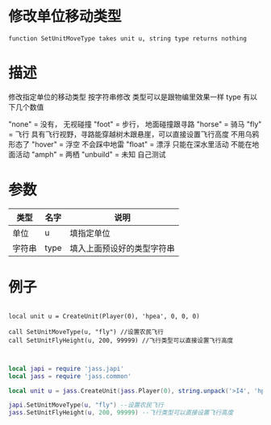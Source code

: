 
# 修改单位移动类型
```jass
function SetUnitMoveType takes unit u, string type returns nothing 

```
# 描述
修改指定单位的移动类型  按字符串修改
类型可以是跟物编里效果一样
type 有以下几个数值

"none"  = 没有， 无视碰撞
"foot"  = 步行， 地面碰撞跟寻路 
"horse" = 骑马 
"fly"   = 飞行  具有飞行视野，寻路能穿越树木跟悬崖，可以直接设置飞行高度 不用乌鸦形态了
"hover" = 浮空  不会踩中地雷
"float" = 漂浮 只能在深水里活动 不能在地面活动
"amph"  = 两栖
"unbuild" = 未知 自己测试

# 参数
类型|名字|说明
--|--|--
单位|u| 填指定单位
字符串|type| 填入上面预设好的类型字符串


# 例子

```jass

local unit u = CreateUnit(Player(0), 'hpea', 0, 0, 0)

call SetUnitMoveType(u, "fly") //设置农民飞行
call SetUnitFlyHeight(u, 200, 99999) //飞行类型可以直接设置飞行高度
```


```lua


local japi = require 'jass.japi'
local jass = require 'jass.common'

local unit u = jass.CreateUnit(jass.Player(0), string.unpack('>I4', 'hpea'), 0, 0, 0)

japi.SetUnitMoveType(u, "fly") --设置农民飞行
jass.SetUnitFlyHeight(u, 200, 99999) --飞行类型可以直接设置飞行高度

```

